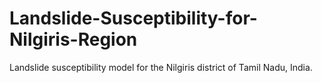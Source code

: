 # Landslide-Susceptibility-for-Nilgiris-Region
Landslide susceptibility model for the Nilgiris district of Tamil Nadu, India.
